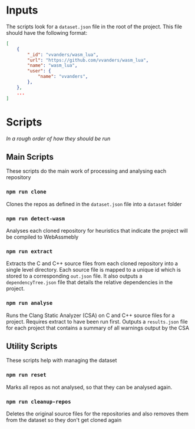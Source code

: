 # Inputs
The scripts look for a `dataset.json` file in the root of the project. This file should have the following format:
```json
[
    {
        "_id": "vvanders/wasm_lua",
        "url": "https://github.com/vvanders/wasm_lua",
        "name": "wasm_lua",
        "user": {
            "name": "vvanders",
        },
    },
    ...
]
```

# Scripts

_In a rough order of how they should be run_ 

## Main Scripts

These scripts do the main work of processing and analysing each repository

### `npm run clone`
Clones the repos as defined in the `dataset.json` file into a `dataset` folder

### `npm run detect-wasm`
Analyses each cloned repository for heuristics that indicate the project will be compiled to WebAssmebly

### `npm run extract`
Extracts the C and C++ source files from each cloned repository into a single level directory. Each source file is mapped to a unique id which is stored to a corresponding `out.json` file. It also outputs a `dependencyTree.json` file that details the relative dependencies in the project.

### `npm run analyse`
Runs the Clang Static Analyzer (CSA) on C and C++ source files for a project. Requires extract to have been run first. Outputs a `results.json` file for each project that contains a summary of all warnings output by the CSA

## Utility Scripts
These scripts help with managing the dataset

### `npm run reset`
Marks all repos as not analysed, so that they can be analysed again.

### `npm run cleanup-repos`
Deletes the original source files for the repositories and also removes them from the dataset so they don't get cloned again